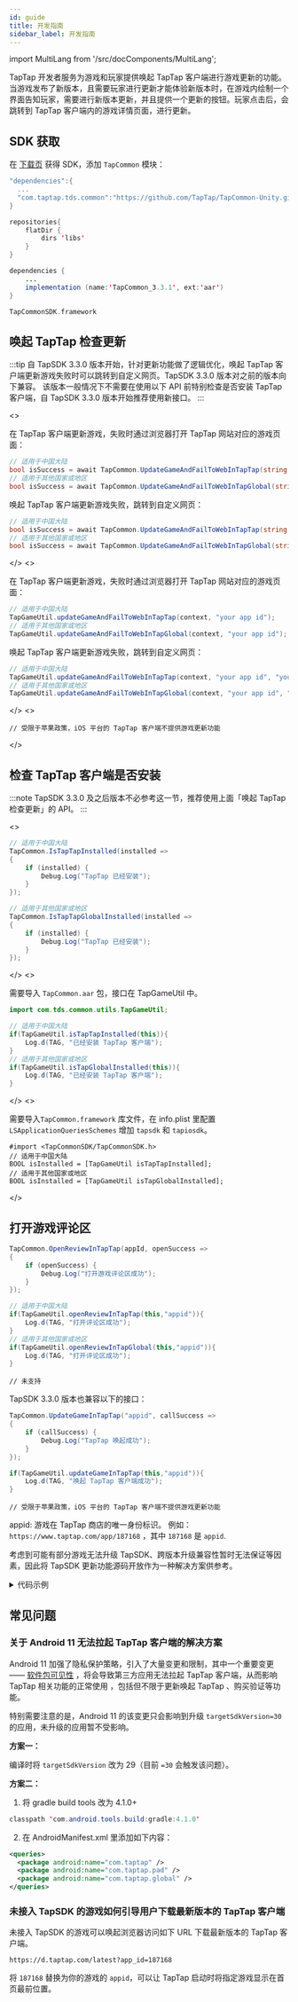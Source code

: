```yaml
---
id: guide
title: 开发指南
sidebar_label: 开发指南
---
```


import MultiLang from '/src/docComponents/MultiLang';

TapTap 开发者服务为游戏和玩家提供唤起 TapTap 客户端进行游戏更新的功能。当游戏发布了新版本，且需要玩家进行更新才能体验新版本时，在游戏内绘制一个界面告知玩家，需要进行新版本更新，并且提供一个更新的按钮。玩家点击后，会跳转到 TapTap 客户端内的游戏详情页面，进行更新。

## SDK 获取

在 [下载页](/tap-download) 获得 SDK，添加 `TapCommon` 模块：

<MultiLang>

```cs
"dependencies":{
  ...
  "com.taptap.tds.common":"https://github.com/TapTap/TapCommon-Unity.git#3.3.1",
}
```

```java
repositories{  
    flatDir {  
        dirs 'libs'  
    }  
}  

dependencies {  
    ... 
    implementation (name:'TapCommon_3.3.1', ext:'aar')
}  
```

```objectivec
TapCommonSDK.framework
```

</MultiLang>

## 唤起 TapTap 检查更新

:::tip
自 TapSDK 3.3.0 版本开始，针对更新功能做了逻辑优化，唤起 TapTap 客户端更新游戏失败时可以跳转到自定义网页。TapSDK 3.3.0 版本对之前的版本向下兼容。
该版本一般情况下不需要在使用以下 API 前特别检查是否安装 TapTap 客户端，自 TapSDK 3.3.0 版本开始推荐使用新接口。
:::

<MultiLang>
<>

在 TapTap 客户端更新游戏，失败时通过浏览器打开 TapTap 网站对应的游戏页面：

```cs
// 适用于中国大陆
bool isSuccess = await TapCommon.UpdateGameAndFailToWebInTapTap(string appId);
// 适用于其他国家或地区
bool isSuccess = await TapCommon.UpdateGameAndFailToWebInTapGlobal(string appId);
```

唤起 TapTap 客户端更新游戏失败，跳转到自定义网页：

```cs
// 适用于中国大陆
bool isSuccess = await TapCommon.UpdateGameAndFailToWebInTapTap(string appId, string webUrl);
// 适用于其他国家或地区
bool isSuccess = await TapCommon.UpdateGameAndFailToWebInTapGlobal(string appId, string webUrl);
```

</>
<>

在 TapTap 客户端更新游戏，失败时通过浏览器打开 TapTap 网站对应的游戏页面：

```java
// 适用于中国大陆
TapGameUtil.updateGameAndFailToWebInTapTap(context, "your app id");
// 适用于其他国家或地区
TapGameUtil.updateGameAndFailToWebInTapGlobal(context, "your app id");
```

唤起 TapTap 客户端更新游戏失败，跳转到自定义网页：

```java
// 适用于中国大陆
TapGameUtil.updateGameAndFailToWebInTapTap(context, "your app id", "your website url");
// 适用于其他国家或地区
TapGameUtil.updateGameAndFailToWebInTapGlobal(context, "your app id", "your website url");
```

</>
<>

```objc
// 受限于苹果政策，iOS 平台的 TapTap 客户端不提供游戏更新功能 
```

</>
</MultiLang>

## 检查 TapTap 客户端是否安装

:::note
TapSDK 3.3.0 及之后版本不必参考这一节，推荐使用上面「唤起 TapTap 检查更新」的 API。
:::

<MultiLang>

<>

```cs
// 适用于中国大陆
TapCommon.IsTapTapInstalled(installed =>
{
    if (installed) {
        Debug.Log("TapTap 已经安装");
    }
});

// 适用于其他国家或地区
TapCommon.IsTapTapGlobalInstalled(installed =>
{
    if (installed) {
        Debug.Log("TapTap 已经安装");
    }
});
```

</>
<>

需要导入 `TapCommon.aar` 包，接口在 TapGameUtil 中。

```java
import com.tds.common.utils.TapGameUtil;

// 适用于中国大陆
if(TapGameUtil.isTapTapInstalled(this)){
    Log.d(TAG, "已经安装 TapTap 客户端");
}
// 适用于其他国家或地区
if(TapGameUtil.isTapGlobalInstalled(this)){
    Log.d(TAG, "已经安装 TapTap 客户端");
}
```

</>
<>

需要导入`TapCommon.framework` 库文件，在 info.plist 里配置 `LSApplicationQueriesSchemes` 增加 `tapsdk` 和 `tapiosdk`。

```objc
#import <TapCommonSDK/TapCommonSDK.h>
// 适用于中国大陆
BOOL isInstalled = [TapGameUtil isTapTapInstalled];
// 适用于其他国家或地区
BOOL isInstalled = [TapGameUtil isTapGlobalInstalled];
```

</>

</MultiLang>

## 打开游戏评论区

<MultiLang>

```cs
TapCommon.OpenReviewInTapTap(appId, openSuccess =>
{
    if (openSuccess) {
        Debug.Log("打开游戏评论区成功");
    }
});
```

```java
// 适用于中国大陆
if(TapGameUtil.openReviewInTapTap(this,"appid")){
    Log.d(TAG, "打开评论区成功");
}
// 适用于其他国家或地区
if(TapGameUtil.openReviewInTapGlobal(this,"appid")){
    Log.d(TAG, "打开评论区成功");
}
```

```objc
// 未支持
```

</MultiLang>

TapSDK 3.3.0 版本也兼容以下的接口：

<MultiLang>

```cs
TapCommon.UpdateGameInTapTap("appid", callSuccess =>
{
    if (callSuccess) {
        Debug.Log("TapTap 唤起成功");
    }
});
```

```java
if(TapGameUtil.updateGameInTapTap(this,"appid")){
    Log.d(TAG, "唤起 TapTap 客户端成功");
}
```

```objc
// 受限于苹果政策，iOS 平台的 TapTap 客户端不提供游戏更新功能 
```

</MultiLang>

appid: 游戏在 TapTap 商店的唯一身份标识。
例如：`https://www.taptap.com/app/187168` ，其中 `187168` 是 `appid`.

考虑到可能有部分游戏无法升级 TapSDK、跨版本升级兼容性暂时无法保证等因素，因此将 TapSDK 更新功能源码开放作为一种解决方案供参考。
<details>
<summary>代码示例</summary>

```java
package com.tds.common.utils;

import android.app.Activity;
import android.content.Context;
import android.content.Intent;
import android.content.pm.PackageInfo;
import android.net.Uri;
import android.text.TextUtils;
import android.util.Log;
import java.util.Locale;

public class TapGameUtil {

  private static final String TAG = TapGameUtil.class.getName();

  public static final String PACKAGE_NAME_TAPTAP = "com.taptap";
  public static final String PACKAGE_NAME_TAPTAP_GLOBAL = "com.taptap.global";

  public static final String CLIENT_URI_TAPTAP = "taptap://taptap.com";
  public static final String CLIENT_URI_TAPTAP_GLOBAL = "tapglobal://taptap.tw";

  public static final String DEFAULT_CLIENT_DOWNLOAD_URL_TAPTAP = "https://l.taptap.com/5d1NGyET";
  public static final String DEFAULT_CLIENT_DOWNLOAD_URL_TAPTAP_GLOBAL = "https://l.taptap.io/GNYwFaZr";

  // 这里更新的时候不检查 Tap 客户端，一是因为特定 schema 没被应用注册的话大概率是直接返回 error 的，在这里被 try catch 后返回 false 可以近似等于客户端不存在
  // 二是因为 Android 11 开始检查客户端需要游戏做特殊配置，这个配置无法在 SDK 内做好，因为和编译工具版本强绑定，无法做前后版本兼容。
  public static boolean updateGameAndFailToWebInTapTap(Activity activity, String appId) {
    return updateGameInTapTap(activity, appId) || openWebDownloadUrlOfTapTap(activity, appId);
  }

  public static boolean updateGameAndFailToWebInTapGlobal(Activity activity, String appId) {
    return updateGameInTapGlobal(activity, appId) || openWebDownloadUrlOfTapGlobal(activity, appId);
  }

  public static boolean updateGameAndFailToWebInTapTap(Activity activity, String appId, String webUrl) {
    if (TextUtils.isEmpty(webUrl)) {
      return updateGameAndFailToWebInTapTap(activity, appId);
    }
    return updateGameInTapTap(activity, appId) || openWebDownloadUrl(activity, webUrl);
  }

  public static boolean updateGameAndFailToWebInTapGlobal(Activity activity, String appId, String webUrl) {
    if (TextUtils.isEmpty(webUrl)) {
      return updateGameAndFailToWebInTapGlobal(activity, appId);
    }
    return updateGameInTapGlobal(activity, appId) || openWebDownloadUrl(activity, webUrl);
  }

  public static boolean isTapTapInstalled(Context context) {
    return isTapClientInstalled(context, PACKAGE_NAME_TAPTAP);
  }

  public static boolean isTapGlobalInstalled(Context context) {
    return isTapClientInstalled(context, PACKAGE_NAME_TAPTAP_GLOBAL);
  }

  public static boolean isTapClientInstalled(Context context, String clientPackageName) {
    if (context != null && !TextUtils.isEmpty(clientPackageName)) {
      boolean TapTapInstalled = false;
      try {
        PackageInfo packageInfo = context.getPackageManager().getPackageInfo(clientPackageName, 0);
        if (null != packageInfo) {
          TapTapInstalled = true;
        }
      } catch (Exception e) {
        Log.e(TAG, clientPackageName + " isInstalled=false");
      }
      return TapTapInstalled;
    }
    return false;
  }

  public static boolean updateGameInTapTap(Activity activity, String appId) {
    return updateGameInTapClient(activity, appId, CLIENT_URI_TAPTAP);
  }

  public static boolean updateGameInTapGlobal(Activity activity, String appId) {
    return updateGameInTapClient(activity, appId, CLIENT_URI_TAPTAP_GLOBAL);
  }

  public static boolean updateGameInTapClient(Activity activity, String appId, String clientUri) {
    if (activity != null && !TextUtils.isEmpty(appId) && !TextUtils.isEmpty(clientUri)) {
      try {
        Uri uri = Uri.parse(String.format(Locale.US,
            "%s/app?app_id=%s&source=outer|update", clientUri, appId));
        Intent intent = new Intent(Intent.ACTION_VIEW, uri);
        intent.setFlags(Intent.FLAG_ACTIVITY_NEW_TASK);
        activity.startActivity(intent);
      } catch (Exception e) {
        Log.e(TAG, clientUri + "updateGameInTapTap failed");
        return false;
      }
      return true;
    }
    Log.e(TAG, clientUri + "updateGameInTapTap failed");
    return false;
  }

  public static boolean openReviewInTapTap(Activity activity, String appId) {
    return openReviewInTapClient(activity, appId, CLIENT_URI_TAPTAP);
  }

  public static boolean openReviewInTapGlobal(Activity activity, String appId) {
    return openReviewInTapClient(activity, appId, CLIENT_URI_TAPTAP_GLOBAL);
  }

  public static boolean openReviewInTapClient(Activity activity, String appId, String clientUri) {
    if (activity != null && !TextUtils.isEmpty(appId) && !TextUtils.isEmpty(clientUri)) {
      try {
        Uri uri = Uri.parse(String.format(Locale.US,
            "%s/app?tab_name=review&app_id=%s", clientUri, appId));
        Intent intent = new Intent(Intent.ACTION_VIEW, uri);
        intent.setFlags(Intent.FLAG_ACTIVITY_NEW_TASK);
        activity.startActivity(intent);
      } catch (Exception e) {
        Log.e(TAG, clientUri + "openTapTapReview failed");
        return false;
      }
      return true;
    }
    Log.e(TAG, clientUri + "openTapTapReview failed");
    return false;
  }

  public static boolean openWebDownloadUrlOfTapTap(Activity activity, String appId) {
    return openWebDownloadUrl(activity, String.format(Locale.US, DEFAULT_CLIENT_DOWNLOAD_URL_TAPTAP + "?subc1=%s", appId));
  }

  public static boolean openWebDownloadUrlOfTapGlobal(Activity activity, String appId) {
    return openWebDownloadUrl(activity, String.format(Locale.US, DEFAULT_CLIENT_DOWNLOAD_URL_TAPTAP_GLOBAL + "?subc1=%s", appId));
  }

  public static boolean openWebDownloadUrl(Activity activity, String url) {
    if (activity != null && !TextUtils.isEmpty(url)) {
      try {
        Intent intent = new Intent(Intent.ACTION_VIEW);
        intent.setFlags(Intent.FLAG_ACTIVITY_NEW_TASK);
        intent.setData(Uri.parse(url));
        activity.startActivity(intent);
      } catch (Exception e) {
        Log.e(TAG, "openWebUrl fail");
        return false;
      }
      return true;
    }
    return false;
  }

}
```

</details>


## 常见问题

### 关于 Android 11 无法拉起 TapTap 客户端的解决方案

Android 11 加强了隐私保护策略，引入了大量变更和限制，其中一个重要变更 —— [软件包可见性](https://developer.android.com/about/versions/11/privacy/package-visibility) ，将会导致第三方应用无法拉起 TapTap 客户端，从而影响 TapTap 相关功能的正常使用 ，包括但不限于更新唤起 TapTap 、购买验证等功能。

特别需要注意的是，Android 11 的该变更只会影响到升级 `targetSdkVersion=30` 的应用，未升级的应用暂不受影响。

**方案一：**

编译时将 `targetSdkVersion` 改为 29（目前 `=30` 会触发该问题）。

**方案二：**

1. 将 gradle build tools 改为 4.1.0+
```java
classpath 'com.android.tools.build:gradle:4.1.0'
```

2. 在 AndroidManifest.xml 里添加如下内容：
```xml
<queries>
  <package android:name="com.taptap" />
  <package android:name="com.taptap.pad" />
  <package android:name="com.taptap.global" />
</queries>
```

### 未接入 TapSDK 的游戏如何引导用户下载最新版本的 TapTap 客户端

未接入 TapSDK 的游戏可以唤起浏览器访问如下 URL 下载最新版本的 TapTap 客户端。

```
https://d.taptap.com/latest?app_id=187168
```

将 `187168` 替换为你的游戏的 `appid`，可以让 TapTap 启动时将指定游戏显示在首页最前位置。